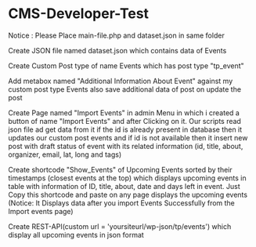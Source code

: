 # CMS-Developer-Test
Notice : Please Place main-file.php and dataset.json in same folder

Create JSON file named dataset.json which contains data of Events

Create Custom Post type of name Events which has post type "tp_event"

Add metabox named "Additional Information About Event" against my custom post type Events also save additional data of post on update the post

Create Page named "Import Events" in admin Menu in which i created a button of name "Import Events" and after Clicking on it. Our scripts read json file ad get data from it if the id is already present in database then it updates our custom post events and if id is not available then it insert new post with draft status of event with its related information (id, title, about, organizer, email, lat, long and tags)

Create shortcode "Show_Events" of Upcoming Events sorted by their timestamps (closest events at the top) which displays upcoming events in table with information of ID, title, about, date and days left in event. Just Copy this shortcode and paste on any page displays the upcoming events (Notice: It Displays data after you import Events Successfully from the Import events page)

Create REST-API(custom url = 'yoursiteurl/wp-json/tp/events') which display all upcoming events in json format

